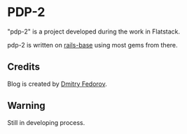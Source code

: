 # PDP-2
"pdp-2" is a project developed during the work in Flatstack.

pdp-2 is written on [rails-base](https://github.com/fs/rails-base) using most gems from there.

## Credits

Blog is created by [Dmitry Fedorov](https://github.com/dmitry-fedorov/).

## Warning

Still in developing process.
